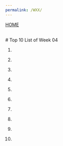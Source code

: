 ```yaml
---
permalink: /WXX/
---
```

[HOME](../)

<br>
# Top 10 List of Week 04

1. []()<br>


2. []()<br>


3. []()<br>


4. []()<br>


5. []()<br>


6. []()<br>


7. []()<br>


8. []()<br>


9. []()<br>


10. []()<br>
